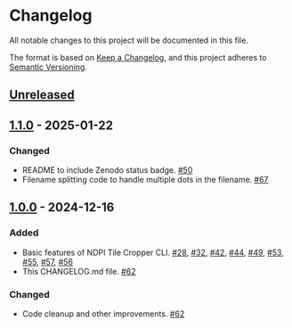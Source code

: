 # Changelog

All notable changes to this project will be documented in this file.

The format is based on [Keep a Changelog](https://keepachangelog.com/en/1.1.0/),
and this project adheres to [Semantic Versioning](https://semver.org/spec/v2.0.0.html).

## [Unreleased]

## [1.1.0] - 2025-01-22

### Changed

- README to include Zenodo status badge. [#50](https://github.com/paleopollen/palyim-issues/issues/50)
- Filename splitting code to handle multiple dots in the filename. [#67](https://github.com/paleopollen/palyim-issues/issues/67)

## [1.0.0] - 2024-12-16

### Added

- Basic features of NDPI Tile Cropper CLI. [#28](https://github.com/paleopollen/palyim-issues/issues/28), [#32](https://github.com/paleopollen/palyim-issues/issues/32), [#42](https://github.com/paleopollen/palyim-issues/issues/42), [#44](https://github.com/paleopollen/palyim-issues/issues/44), [#49](https://github.com/paleopollen/palyim-issues/issues/49), [#53](https://github.com/paleopollen/palyim-issues/issues/53), [#55](https://github.com/paleopollen/palyim-issues/issues/55), [#57](https://github.com/paleopollen/palyim-issues/issues/57), [#56](https://github.com/paleopollen/palyim-issues/issues/56) 
- This CHANGELOG.md file. [#62](https://github.com/paleopollen/palyim-issues/issues/62)

### Changed

- Code cleanup and other improvements. [#62](https://github.com/paleopollen/palyim-issues/issues/62)

[unreleased]: https://github.com/paleopollen/ndpi-tile-cropper-cli/compare/v1.1.0...HEAD
[1.1.0]: https://github.com/paleopollen/ndpi-tile-cropper-cli/compare/v1.0.0...v1.1.0
[1.0.0]: https://github.com/paleopollen/ndpi-tile-cropper-cli/releases/tag/v1.0.0
